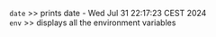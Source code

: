 `date` >>  prints date - Wed Jul 31 22:17:23 CEST 2024 <br>
`env`  >>  displays all the environment variables  <br>
